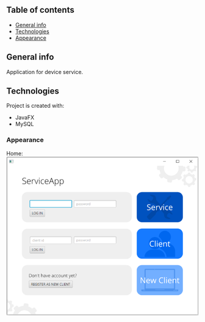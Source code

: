 ## Table of contents
* [General info](#general-info)
* [Technologies](#technologies)
* [Appearance](#appearance)

## General info
Application for device service.
	
## Technologies
Project is created with:
* JavaFX
* MySQL

### Appearance
Home:
![main](https://github.com/trulydevious/ServiceApp/blob/main/main.png)
